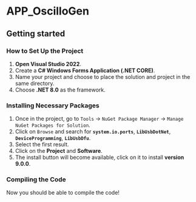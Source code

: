 # APP_OscilloGen

## Getting started

### How to Set Up the Project

1. **Open Visual Studio 2022**.
2. Create a **C# Windows Forms Application (.NET CORE)**.
3. Name your project and choose to place the solution and project in the same directory.
4. Choose **.NET 8.0** as the framework.

### Installing Necessary Packages

1. Once in the project, go to `Tools` -> `NuGet Package Manager` -> `Manage NuGet Packages for Solution`.
2. Click on `Browse` and search for **`system.io.ports`**, **`LibUsbDotNet`**, **`DeviceProgramming`**, **`LibUsbDfu`**.
3. Select the first result.
4. Click on the **Project** and **Software**.
5. The install button will become available, click on it to install **version 9.0.0**.

### Compiling the Code

Now you should be able to compile the code!